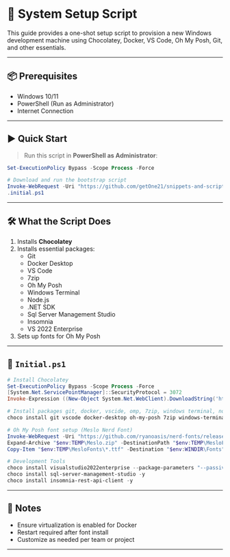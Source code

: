 # 🚀 System Setup Script

This guide provides a one-shot setup script to provision a new Windows development machine using Chocolatey, Docker, VS Code, Oh My Posh, Git, and other essentials.

---

## 📦 Prerequisites

- Windows 10/11
- PowerShell (Run as Administrator)
- Internet Connection

---

## ▶️ Quick Start

> Run this script in **PowerShell as Administrator**:

```powershell
Set-ExecutionPolicy Bypass -Scope Process -Force

# Download and run the bootstrap script
Invoke-WebRequest -Uri "https://github.com/getOne21/snippets-and-scripts/blob/main/System-Setup/Scripts/initial.ps1" -OutFile "system-setup-install.ps1"
.initial.ps1
```

---

## 🛠️ What the Script Does

1. Installs **Chocolatey**
2. Installs essential packages:
    - Git
    - Docker Desktop
    - VS Code
    - 7zip
    - Oh My Posh
    - Windows Terminal
    - Node.js
    - .NET SDK
    - Sql Server Management Studio
    - Insomnia
    - VS 2022 Enterprise
3. Sets up fonts for Oh My Posh

---

## 📜 `Initial.ps1`

```powershell
# Install Chocolatey
Set-ExecutionPolicy Bypass -Scope Process -Force
[System.Net.ServicePointManager]::SecurityProtocol = 3072
Invoke-Expression ((New-Object System.Net.WebClient).DownloadString('https://community.chocolatey.org/install.ps1'))

# Install packages git, docker, vscide, omp, 7zip, windows terminal, nodejs, dotnet sdk
choco install git vscode docker-desktop oh-my-posh 7zip windows-terminal nodejs dotnet-sdk -y

# Oh My Posh font setup (Meslo Nerd Font)
Invoke-WebRequest -Uri "https://github.com/ryanoasis/nerd-fonts/releases/download/v3.1.1/Meslo.zip" -OutFile "$env:TEMP\Meslo.zip"
Expand-Archive "$env:TEMP\Meslo.zip" -DestinationPath "$env:TEMP\MesloFonts"
Copy-Item "$env:TEMP\MesloFonts\*.ttf" -Destination "$env:WINDIR\Fonts"

# Development Tools
choco install visualstudio2022enterprise --package-parameters "--passive --includeRecommended -includeOptional" -y
choco install sql-server-management-studio -y
choco install insomnia-rest-api-client -y

```

---

## 🧼 Notes

- Ensure virtualization is enabled for Docker
- Restart required after font install
- Customize as needed per team or project

---
